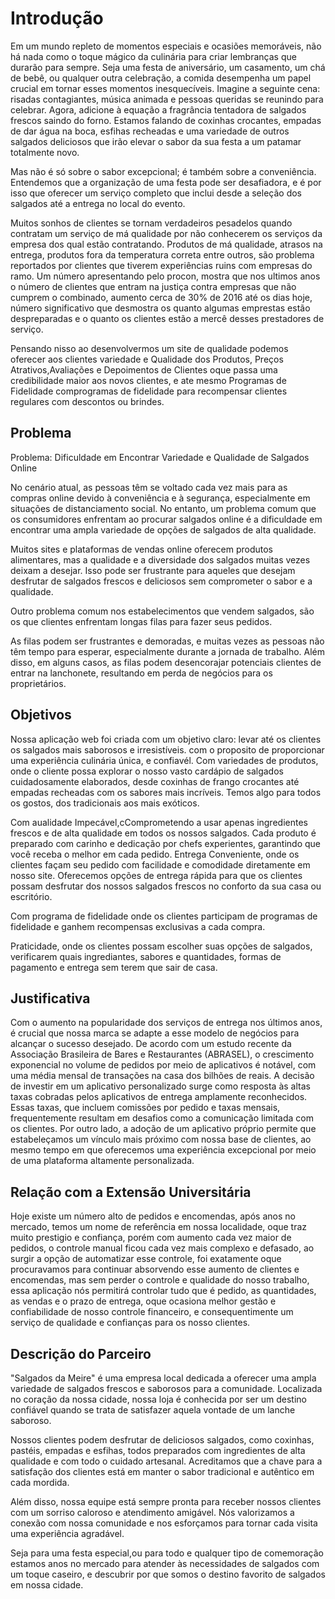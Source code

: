 # Introdução

Em um mundo repleto de momentos especiais e ocasiões memoráveis, não há nada como o toque mágico da culinária para criar lembranças que durarão para sempre. Seja uma festa de aniversário, um casamento, um chá de bebê, ou qualquer outra celebração, a comida desempenha um papel crucial em tornar esses momentos inesquecíveis. 
Imagine a seguinte cena: risadas contagiantes, música animada e pessoas queridas se reunindo para celebrar. Agora, adicione à equação a fragrância tentadora de salgados frescos saindo do forno. Estamos falando de coxinhas crocantes, empadas de dar água na boca, esfihas recheadas e uma variedade de outros salgados deliciosos que irão elevar o sabor da sua festa a um patamar totalmente novo.

Mas não é só sobre o sabor excepcional; é também sobre a conveniência. Entendemos que a organização de uma festa pode ser desafiadora, e é por isso que oferecer um serviço completo que inclui desde a seleção dos salgados até a entrega no local do evento. 

Muitos sonhos de clientes se tornam verdadeiros pesadelos quando contratam um serviço de má qualidade por não conhecerem os serviços da empresa dos qual estão contratando.
Produtos de má qualidade, atrasos na entrega, produtos fora da temperatura correta entre outros, são problema reportados por clientes que tiverem experiências ruins com empresas do ramo.
Um número apresentando pelo procon, mostra que nos ultimos anos o número de clientes que entram na justiça contra empresas que não cumprem o combinado, aumento cerca de 30% de 2016 até os dias hoje, número significativo que desmostra os quanto algumas emprestas estão despreparadas e o quanto os clientes estão a mercê desses prestadores de serviço.

Pensando nisso ao desenvolvermos um site de qualidade podemos oferecer aos clientes
variedade e Qualidade dos Produtos, Preços Atrativos,Avaliações e Depoimentos de Clientes oque passa uma credibilidade maior aos novos clientes, e ate mesmo Programas de Fidelidade comprogramas de fidelidade para recompensar clientes regulares com descontos ou brindes.


## Problema

Problema: Dificuldade em Encontrar Variedade e Qualidade de Salgados Online

No cenário atual, as pessoas têm se voltado cada vez mais para as compras online devido à conveniência e à segurança, especialmente em situações de distanciamento social. No entanto, um problema comum que os consumidores enfrentam ao procurar salgados online é a dificuldade em encontrar uma ampla variedade de opções de salgados de alta qualidade.

Muitos sites e plataformas de vendas online oferecem produtos alimentares, mas a qualidade e a diversidade dos salgados muitas vezes deixam a desejar. Isso pode ser frustrante para aqueles que desejam desfrutar de salgados frescos e deliciosos sem comprometer o sabor e a qualidade.

Outro problema comum nos estabelecimentos que vendem salgados, são os que clientes enfrentam longas filas para fazer seus pedidos.

As filas podem ser frustrantes e demoradas, e muitas vezes as pessoas não têm tempo para esperar, especialmente durante a jornada de trabalho. Além disso, em alguns casos, as filas podem desencorajar potenciais clientes de entrar na lanchonete, resultando em perda de negócios para os proprietários.



## Objetivos

Nossa aplicação web foi criada com um objetivo claro: levar até os clientes os salgados mais saborosos e irresistíveis. com o proposito de proporcionar uma experiência culinária única, e confiavél.
Com variedades de produtos, onde o cliente possa explorar o nosso vasto cardápio de salgados cuidadosamente elaborados, desde coxinhas de frango crocantes até empadas recheadas com os sabores mais incríveis. Temos algo para todos os gostos, dos tradicionais aos mais exóticos.

Com aualidade Impecável,cComprometendo a usar apenas ingredientes frescos e de alta qualidade em todos os nossos salgados. Cada produto é preparado com carinho e dedicação por chefs experientes, garantindo que você receba o melhor em cada pedido.
Entrega Conveniente, onde os clientes façam seu pedido com facilidade e comodidade diretamente em nosso site. Oferecemos opções de entrega rápida para que os clientes possam desfrutar dos nossos salgados frescos no conforto da sua casa ou escritório.

Com programa de fidelidade onde os clientes participam de programas de fidelidade e ganhem recompensas exclusivas a cada compra.

Praticidade, onde os clientes possam escolher suas opções de salgados, verificarem quais ingrediantes, sabores e quantidades, formas de pagamento e entrega sem terem que sair de casa.

 

## Justificativa

Com o aumento na popularidade dos serviços de entrega nos últimos anos, é crucial que nossa marca se adapte a esse modelo de negócios para alcançar o sucesso desejado.
De acordo com um estudo recente da Associação Brasileira de Bares e Restaurantes (ABRASEL), o crescimento exponencial no volume de pedidos por meio de aplicativos é notável, com uma média mensal de transações na casa dos bilhões de reais.
A decisão de investir em um aplicativo personalizado surge como resposta às altas taxas cobradas pelos aplicativos de entrega amplamente reconhecidos. 
Essas taxas, que incluem comissões por pedido e taxas mensais, frequentemente resultam em desafios como a comunicação limitada com os clientes. 
Por outro lado, a adoção de um aplicativo próprio permite que estabeleçamos um vínculo mais próximo com nossa base de clientes, ao mesmo tempo em que oferecemos uma experiência excepcional por meio de uma plataforma altamente personalizada.


## Relação com a Extensão Universitária

Hoje existe um número alto de pedidos e encomendas, após anos no mercado, temos um nome de referência em nossa localidade, oque traz muito prestigio e confiança, porém com aumento cada vez maior de pedidos, o controle manual ficou cada vez mais complexo e defasado, ao surgir a opção de automatizar esse controle, foi exatamente oque procuravamos para continuar absorvendo esse aumento de clientes e encomendas, mas sem perder o controle e qualidade do nosso trabalho, essa aplicação nós permitirá controlar tudo que é pedido, as quantidades, as vendas e o prazo de entrega, oque ocasiona melhor gestão e confiabilidade de nosso controle financeiro, e consequentimente um serviço de qualidade e confianças para os nosso clientes.

## Descrição do Parceiro

"Salgados da Meire" é uma empresa local dedicada a oferecer uma ampla variedade de salgados frescos e saborosos para a comunidade. Localizada no coração da nossa cidade, nossa loja é conhecida por ser um destino confiável quando se trata de satisfazer aquela vontade de um lanche saboroso.

Nossos clientes podem desfrutar de deliciosos salgados, como coxinhas, pastéis, empadas e esfihas, todos preparados com ingredientes de alta qualidade e com todo o cuidado artesanal. Acreditamos que a chave para a satisfação dos clientes está em manter o sabor tradicional e autêntico em cada mordida.

Além disso, nossa equipe está sempre pronta para receber nossos clientes com um sorriso caloroso e atendimento amigável. Nós valorizamos a conexão com nossa comunidade e nos esforçamos para tornar cada visita uma experiência agradável.

Seja para uma festa especial,ou para todo e qualquer tipo de comemoração estamos anos no mercado para atender às necessidades de salgados com um toque caseiro, e descubrir por que somos o destino favorito de salgados em nossa cidade.

